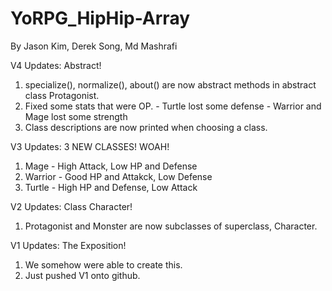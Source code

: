 # YoRPG_HipHip-Array
By Jason Kim, Derek Song, Md Mashrafi

V4 Updates:
Abstract!
  1) specialize(), normalize(), about() are now abstract methods in abstract class Protagonist.
  2) Fixed some stats that were OP.
    - Turtle lost some defense
    - Warrior and Mage lost some strength
  3) Class descriptions are now printed when choosing a class.
  
V3 Updates:
3 NEW CLASSES! WOAH! 
  1) Mage - High Attack, Low HP and Defense
  2) Warrior - Good HP and Attakck, Low Defense
  3) Turtle - High HP and Defense, Low Attack

V2 Updates: 
Class Character!
  1) Protagonist and Monster are now subclasses of superclass, Character.
  
 V1 Updates:
 The Exposition!
  1) We somehow were able to create this. 
  2) Just pushed V1 onto github.
